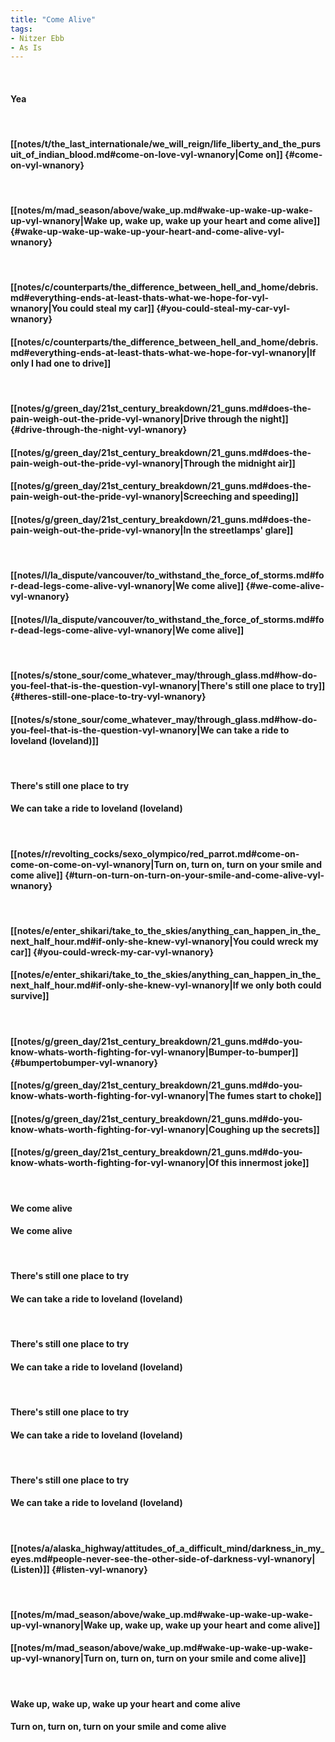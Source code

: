 ```yaml
---
title: "Come Alive"
tags:
- Nitzer Ebb
- As Is
---
```

&nbsp;
#### Yea
&nbsp;
#### [[notes/t/the_last_internationale/we_will_reign/life_liberty_and_the_pursuit_of_indian_blood.md#come-on-love-vyl-wnanory|Come on]] {#come-on-vyl-wnanory}
&nbsp;
#### [[notes/m/mad_season/above/wake_up.md#wake-up-wake-up-wake-up-vyl-wnanory|Wake up, wake up, wake up your heart and come alive]] {#wake-up-wake-up-wake-up-your-heart-and-come-alive-vyl-wnanory}
&nbsp;
#### [[notes/c/counterparts/the_difference_between_hell_and_home/debris.md#everything-ends-at-least-thats-what-we-hope-for-vyl-wnanory|You could steal my car]] {#you-could-steal-my-car-vyl-wnanory}
#### [[notes/c/counterparts/the_difference_between_hell_and_home/debris.md#everything-ends-at-least-thats-what-we-hope-for-vyl-wnanory|If only I had one to drive]]
&nbsp;
#### [[notes/g/green_day/21st_century_breakdown/21_guns.md#does-the-pain-weigh-out-the-pride-vyl-wnanory|Drive through the night]] {#drive-through-the-night-vyl-wnanory}
#### [[notes/g/green_day/21st_century_breakdown/21_guns.md#does-the-pain-weigh-out-the-pride-vyl-wnanory|Through the midnight air]]
#### [[notes/g/green_day/21st_century_breakdown/21_guns.md#does-the-pain-weigh-out-the-pride-vyl-wnanory|Screeching and speeding]]
#### [[notes/g/green_day/21st_century_breakdown/21_guns.md#does-the-pain-weigh-out-the-pride-vyl-wnanory|In the streetlamps' glare]]
&nbsp;
#### [[notes/l/la_dispute/vancouver/to_withstand_the_force_of_storms.md#for-dead-legs-come-alive-vyl-wnanory|We come alive]] {#we-come-alive-vyl-wnanory}
#### [[notes/l/la_dispute/vancouver/to_withstand_the_force_of_storms.md#for-dead-legs-come-alive-vyl-wnanory|We come alive]]
&nbsp;
#### [[notes/s/stone_sour/come_whatever_may/through_glass.md#how-do-you-feel-that-is-the-question-vyl-wnanory|There's still one place to try]] {#theres-still-one-place-to-try-vyl-wnanory}
#### [[notes/s/stone_sour/come_whatever_may/through_glass.md#how-do-you-feel-that-is-the-question-vyl-wnanory|We can take a ride to loveland (loveland)]]
&nbsp;
#### There's still one place to try
#### We can take a ride to loveland (loveland)
&nbsp;
#### [[notes/r/revolting_cocks/sexo_olympico/red_parrot.md#come-on-come-on-come-on-vyl-wnanory|Turn on, turn on, turn on your smile and come alive]] {#turn-on-turn-on-turn-on-your-smile-and-come-alive-vyl-wnanory}
&nbsp;
#### [[notes/e/enter_shikari/take_to_the_skies/anything_can_happen_in_the_next_half_hour.md#if-only-she-knew-vyl-wnanory|You could wreck my car]] {#you-could-wreck-my-car-vyl-wnanory}
#### [[notes/e/enter_shikari/take_to_the_skies/anything_can_happen_in_the_next_half_hour.md#if-only-she-knew-vyl-wnanory|If we only both could survive]]
&nbsp;
#### [[notes/g/green_day/21st_century_breakdown/21_guns.md#do-you-know-whats-worth-fighting-for-vyl-wnanory|Bumper-to-bumper]] {#bumpertobumper-vyl-wnanory}
#### [[notes/g/green_day/21st_century_breakdown/21_guns.md#do-you-know-whats-worth-fighting-for-vyl-wnanory|The fumes start to choke]]
#### [[notes/g/green_day/21st_century_breakdown/21_guns.md#do-you-know-whats-worth-fighting-for-vyl-wnanory|Coughing up the secrets]]
#### [[notes/g/green_day/21st_century_breakdown/21_guns.md#do-you-know-whats-worth-fighting-for-vyl-wnanory|Of this innermost joke]]
&nbsp;
#### We come alive
#### We come alive
&nbsp;
#### There's still one place to try
#### We can take a ride to loveland (loveland)
&nbsp;
#### There's still one place to try
#### We can take a ride to loveland (loveland)
&nbsp;
#### There's still one place to try
#### We can take a ride to loveland (loveland)
&nbsp;
#### There's still one place to try
#### We can take a ride to loveland (loveland)
&nbsp;
#### [[notes/a/alaska_highway/attitudes_of_a_difficult_mind/darkness_in_my_eyes.md#people-never-see-the-other-side-of-darkness-vyl-wnanory|(Listen)]] {#listen-vyl-wnanory}
&nbsp;
#### [[notes/m/mad_season/above/wake_up.md#wake-up-wake-up-wake-up-vyl-wnanory|Wake up, wake up, wake up your heart and come alive]]
#### [[notes/m/mad_season/above/wake_up.md#wake-up-wake-up-wake-up-vyl-wnanory|Turn on, turn on, turn on your smile and come alive]]
&nbsp;
#### Wake up, wake up, wake up your heart and come alive
#### Turn on, turn on, turn on your smile and come alive
